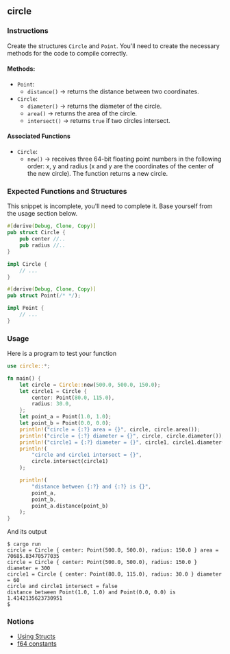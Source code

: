 ## circle

### Instructions

Create the structures `Circle` and `Point`. You'll need to create the necessary methods for the code to compile correctly.

#### Methods:

- `Point`:
  - `distance()` -> returns the distance between two coordinates.
- `Circle`:
  - `diameter()` -> returns the diameter of the circle.
  - `area()` -> returns the area of the circle.
  - `intersect()` -> returns `true` if two circles intersect.

#### Associated Functions

- `Circle`:
  - `new()` -> receives three 64-bit floating point numbers in the following order: x, y and radius (x and y are the coordinates of the center of the new circle). The function returns a new circle.

### Expected Functions and Structures

This snippet is incomplete, you'll need to complete it. Base yourself from the usage section below.

```rust
#[derive(Debug, Clone, Copy)]
pub struct Circle {
	pub center //..
	pub radius //..
}

impl Circle {
    // ...
}

#[derive(Debug, Clone, Copy)]
pub struct Point(/* */);

impl Point {
    // ...
}
```

### Usage

Here is a program to test your function

```rust
use circle::*;

fn main() {
    let circle = Circle::new(500.0, 500.0, 150.0);
    let circle1 = Circle {
        center: Point(80.0, 115.0),
        radius: 30.0,
    };
    let point_a = Point(1.0, 1.0);
    let point_b = Point(0.0, 0.0);
    println!("circle = {:?} area = {}", circle, circle.area());
    println!("circle = {:?} diameter = {}", circle, circle.diameter());
    println!("circle1 = {:?} diameter = {}", circle1, circle1.diameter());
    println!(
        "circle and circle1 intersect = {}",
        circle.intersect(circle1)
    );

    println!(
        "distance between {:?} and {:?} is {}",
        point_a,
        point_b,
        point_a.distance(point_b)
    );
}
```

And its output

```console
$ cargo run
circle = Circle { center: Point(500.0, 500.0), radius: 150.0 } area = 70685.83470577035
circle = Circle { center: Point(500.0, 500.0), radius: 150.0 } diameter = 300
circle1 = Circle { center: Point(80.0, 115.0), radius: 30.0 } diameter = 60
circle and circle1 intersect = false
distance between Point(1.0, 1.0) and Point(0.0, 0.0) is 1.4142135623730951
$
```

### Notions

- [Using Structs](https://doc.rust-lang.org/book/ch05-00-structs.html)
- [f64 constants](https://doc.rust-lang.org/std/f64/consts/index.html)
